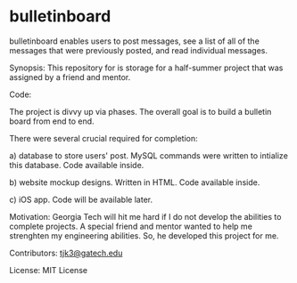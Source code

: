 # bulletinboard
bulletinboard enables users to post messages, see a list of all of the messages that were previously posted, and read individual messages. 

Synopsis:
This repository for is storage for a half-summer project that was assigned by a friend and mentor.

Code:

The project is divvy up via phases. The overall goal is to build a bulletin board from end to end. 

There were several crucial required for completion: 

a) database to store users' post. MySQL commands were written to intialize this database. Code available inside.

b) website mockup designs. Written in HTML. Code available inside. 

c) iOS app. Code will be available later.

Motivation:
Georgia Tech will hit me hard if I do not develop the abilities to complete projects. A special friend and mentor wanted to help me 
strenghten my engineering abilities. So, he developed this project for me.

Contributors:
tjk3@gatech.edu

License:
MIT License

